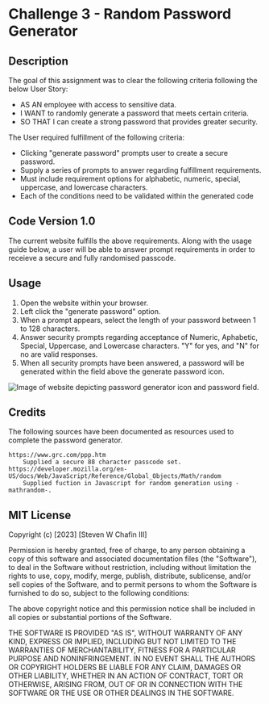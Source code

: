 # Challenge 3 - Random Password Generator

## Description 

The goal of this assignment was to clear the following criteria following the below User Story: 

- AS AN employee with access to sensitive data.
- I WANT to randomly generate a password that meets certain criteria.
- SO THAT I can create a strong password that provides greater security.

The User required fulfillment of the following criteria: 

- Clicking "generate password" prompts user to create a secure password. 
- Supply a series of prompts to answer regarding fulfillment requirements. 
- Must include requirement options for alphabetic, numeric, special, uppercase, and lowercase characters. 
- Each of the conditions need to be validated within the generated code 

## Code Version 1.0
The current website fulfills the above requirements. Along with the usage guide below, a user will be able to answer prompt requirements in order to receieve a secure and fully randomised passcode. 

## Usage

1. Open the website within your browser. 
2. Left click the "generate password" option. 
3. When a prompt appears, select the length of your password between 1 to 128 characters. 
4. Answer security prompts regarding acceptance of Numeric, Aphabetic, Special, Uppercase, and Lowercase characters. "Y" for yes, and "N" for no are valid responses. 
5. When all security prompts have been answered, a password will be generated within the field above the generate password icon. 

![Image of website depicting password generator icon and password field.](assets/password-generator.png)

## Credits
The following sources have been documented as resources used to complete the password generator. 

    https://www.grc.com/ppp.htm
        Supplied a secure 88 character passcode set. 
    https://developer.mozilla.org/en-US/docs/Web/JavaScript/Reference/Global_Objects/Math/random
        Supplied fuction in Javascript for random generation using -mathrandom-.

## MIT License

Copyright (c) [2023] [Steven W Chafin III]

Permission is hereby granted, free of charge, to any person obtaining a copy
of this software and associated documentation files (the "Software"), to deal
in the Software without restriction, including without limitation the rights
to use, copy, modify, merge, publish, distribute, sublicense, and/or sell
copies of the Software, and to permit persons to whom the Software is
furnished to do so, subject to the following conditions:

The above copyright notice and this permission notice shall be included in all
copies or substantial portions of the Software.

THE SOFTWARE IS PROVIDED "AS IS", WITHOUT WARRANTY OF ANY KIND, EXPRESS OR
IMPLIED, INCLUDING BUT NOT LIMITED TO THE WARRANTIES OF MERCHANTABILITY,
FITNESS FOR A PARTICULAR PURPOSE AND NONINFRINGEMENT. IN NO EVENT SHALL THE
AUTHORS OR COPYRIGHT HOLDERS BE LIABLE FOR ANY CLAIM, DAMAGES OR OTHER
LIABILITY, WHETHER IN AN ACTION OF CONTRACT, TORT OR OTHERWISE, ARISING FROM,
OUT OF OR IN CONNECTION WITH THE SOFTWARE OR THE USE OR OTHER DEALINGS IN THE
SOFTWARE.



